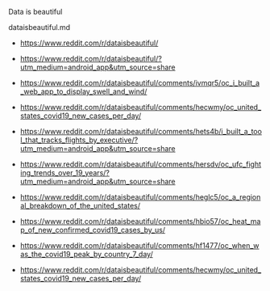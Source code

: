 Data is beautiful

dataisbeautiful.md

*   https://www.reddit.com/r/dataisbeautiful/

*   https://www.reddit.com/r/dataisbeautiful/?utm_medium=android_app&utm_source=share

*   https://www.reddit.com/r/dataisbeautiful/comments/ivmqr5/oc_i_built_a_web_app_to_display_swell_and_wind/

*   https://www.reddit.com/r/dataisbeautiful/comments/hecwmy/oc_united_states_covid19_new_cases_per_day/

*   https://www.reddit.com/r/dataisbeautiful/comments/hets4b/i_built_a_tool_that_tracks_flights_by_executive/?utm_medium=android_app&utm_source=share

*   https://www.reddit.com/r/dataisbeautiful/comments/hersdv/oc_ufc_fighting_trends_over_19_years/?utm_medium=android_app&utm_source=share

*   https://www.reddit.com/r/dataisbeautiful/comments/heglc5/oc_a_regional_breakdown_of_the_united_states/

*   https://www.reddit.com/r/dataisbeautiful/comments/hbio57/oc_heat_map_of_new_confirmed_covid19_cases_by_us/

*   https://www.reddit.com/r/dataisbeautiful/comments/hf1477/oc_when_was_the_covid19_peak_by_country_7_day/

*   https://www.reddit.com/r/dataisbeautiful/comments/hecwmy/oc_united_states_covid19_new_cases_per_day/

